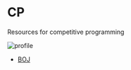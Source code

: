 # CP
Resources for competitive programming

![profile](http://mazassumnida.wtf/api/v2/generate_badge?boj=msjeong)

* [BOJ](https://www.acmicpc.net/user/msjeong)
